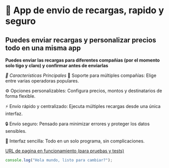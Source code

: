 # 📱 App de envio de recargas, rapido y seguro

## Puedes enviar recargas y personalizar precios todo en una misma app

**Puedes enviar las recargas para diferentes compañias (por el momento solo tigo y claro) y confirmar antes de enviarlas**

*🚀 Características Principales*
📲 Soporte para múltiples compañías: Elige entre varias operadoras populares.

⚙️ Opciones personalizables: Configura precios, montos y destinatarios de forma flexible.

⚡ Envío rápido y centralizado: Ejecuta múltiples recargas desde una única interfaz.

🔒 Envío seguro: Pensado para minimizar errores y proteger los datos sensibles.

🧩 Interfaz sencilla: Todo en un solo programa, sin complicaciones.

[URL de pagina en funcionamiento (para pruebas y tests)](https://mrsmewing.github.io/App-de-envi-de-recargas/)

```js
console.log("Hola mundo, listo para cambiar?");
